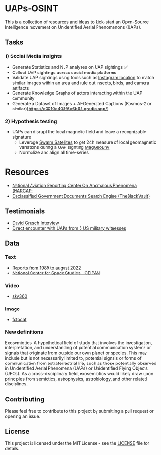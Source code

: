 # UAPs-OSINT

This is a collection of resources and ideas to kick-start an Open-Source Intelligence movement on Unidentified Aerial Phenomenons (UAPs).

## Tasks

### 1) Social Media Insights
- Generate Statistics and NLP analyses on UAP sightings :white_check_mark:
- Collect UAP sightings across social media platforms
- Validate UAP sightings using tools such as [Instagram location](https://github.com/bellingcat/instagram-location-search) to match similar images within an area and rule out insects, birds, and camera artifacts
- Generate Knowledge Graphs of actors interacting within the UAP community
- Generate a Dataset of Images + AI-Generated Captions (Kosmos-2 or similar)[https://e0010e408f6e6b68.gradio.app/]

### 2) Hypothesis testing

- UAPs can disrupt the local magnetic field and leave a recognizable signature
  - Leverage [Swarm Satellites](https://vires.services/) to get 24h measure of local geomagnetic variations during a UAP sighting [MagGeoEnv](https://maggeo.github.io/MagGeo/)
  - Normalize and align all time-series
 
# Resources
- [National Aviation Reporting Center On Anomalous Phenomena (NARCAP)](https://www.narcap.org/blog/flightdynamicsofuap)
- [Declassified Government Documents Search Engine (TheBlackVault)](https://theblacktoevault.com/)

## Testimonials

- [David Grusch Interview](https://www.youtube.com/watch?v=ZSj7QsHRxHQ&t=237s&ab_channel=NewsNation)
- [Direct encounter with UAPs from 5 US military witnesses](https://www.youtube.com/watch?v=zDY7t6HihCw)


## Data 

### Text
  - [Reports from 1989 to august 2022](https://updb.app/)
  - [National Center for Space Studies - GEIPAN](https://www.cnes-geipan.fr/fr/recherche/cas?customGetLattitude=1.0726820187506263&customGetLongitude=-57.65625000000003&customGetZoom=0&field_agregation_index_value=&field_classification_des_cas_target_id%5B%5D=13&field_classification_des_cas_target_id%5B%5D=14&field_classification_des_cas_target_id%5B%5D=15&field_classification_des_cas_target_id%5B%5D=16&field_date_d_observation_value%5Bmax%5D=&field_date_d_observation_value%5Bmin%5D=&field_departement_target_id=&field_document_existe_ou_pas_value=1&field_latitude_value%5Bmax%5D=&field_latitude_value%5Bmax%5D=89.99598568824292&field_latitude_value%5Bmin%5D=&field_latitude_value%5Bmin%5D=-87.85062165074167&field_longitude_value%5Bmax%5D=&field_longitude_value%5Bmax%5D=420.46875000000006&field_longitude_value%5Bmin%5D=&field_longitude_value%5Bmin%5D=-535.7812500000001&field_phenomene_target_id=&field_type_de_cas_target_id=124&page=0&select-category-export=nothing&video=on)

###  Video

- [sky360](https://www.sky360.org/)

### Image

- [fotocat](http://fotocat.blogspot.com/)


### New definitions 

Exosemiotics: A hypothetical field of study that involves the investigation, interpretation, and understanding of potential communication systems or signals that originate from outside our own planet or species. This may include but is not necessarily limited to, potential signals or forms of communication from extraterrestrial life, such as those potentially observed in Unidentified Aerial Phenomena (UAPs) or Unidentified Flying Objects (UFOs). As a cross-disciplinary field, exosemiotics would likely draw upon principles from semiotics, astrophysics, astrobiology, and other related disciplines.

## Contributing

Please feel free to contribute to this project by submitting a pull request or opening an issue.

## License

This project is licensed under the MIT License - see the [LICENSE](LICENSE) file for details.
